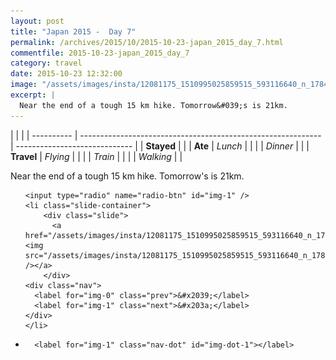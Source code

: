 ```yaml
---
layout: post
title: "Japan 2015 -  Day 7"
permalink: /archives/2015/10/2015-10-23-japan_2015_day_7.html
commentfile: 2015-10-23-japan_2015_day_7
category: travel
date: 2015-10-23 12:32:00
image: "/assets/images/insta/12081175_1510995025859515_593116640_n_17844915739047535.jpg"
excerpt: |
  Near the end of a tough 15 km hike. Tomorrow&#039;s is 21km.
---
```


|            |                                                              |
| ---------- | ------------------------------------------------------------ | ----------------------------- |
| **Stayed** |  |
| **Ate**    | _Lunch_                                                      |          |
|            | _Dinner_                                                     |          |
| **Travel** | _Flying_                                                     |          |
|            | _Train_                                                      |          |
|            | _Walking_                                                    |          |


Near the end of a tough 15 km hike. Tomorrow&#039;s is 21km.


<ul class="slides">

    <input type="radio" name="radio-btn" id="img-1" />
    <li class="slide-container">
        <div class="slide">
          <a href="/assets/images/insta/12081175_1510995025859515_593116640_n_17844915739047535.jpg"><img src="/assets/images/insta/12081175_1510995025859515_593116640_n_17844915739047535.jpg" /></a>
        </div>
    <div class="nav">
      <label for="img-0" class="prev">&#x2039;</label>
      <label for="img-1" class="next">&#x203a;</label>
    </div>
    </li>
			
<li class="nav-dots">

      <label for="img-1" class="nav-dot" id="img-dot-1"></label>

</li>
</ul>        
             

		